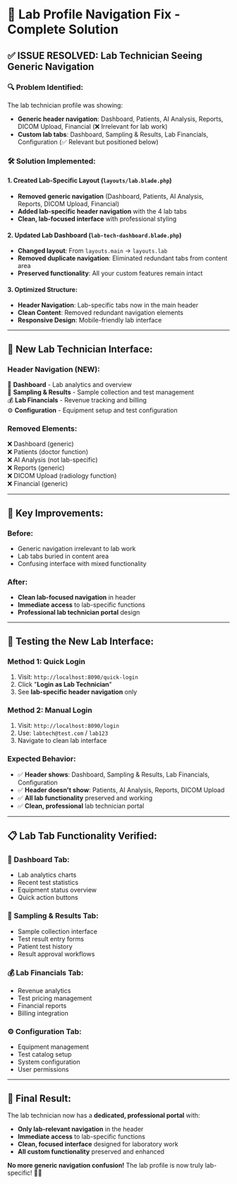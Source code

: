 # 🧪 Lab Profile Navigation Fix - Complete Solution

## ✅ **ISSUE RESOLVED: Lab Technician Seeing Generic Navigation**

### 🔍 **Problem Identified:**
The lab technician profile was showing:
- **Generic header navigation**: Dashboard, Patients, AI Analysis, Reports, DICOM Upload, Financial (❌ Irrelevant for lab work)
- **Custom lab tabs**: Dashboard, Sampling & Results, Lab Financials, Configuration (✅ Relevant but positioned below)

### 🛠️ **Solution Implemented:**

#### 1. **Created Lab-Specific Layout** (`layouts/lab.blade.php`)
- **Removed generic navigation** (Dashboard, Patients, AI Analysis, Reports, DICOM Upload, Financial)
- **Added lab-specific header navigation** with the 4 lab tabs
- **Clean, lab-focused interface** with professional styling

#### 2. **Updated Lab Dashboard** (`lab-tech-dashboard.blade.php`)
- **Changed layout**: From `layouts.main` → `layouts.lab`
- **Removed duplicate navigation**: Eliminated redundant tabs from content area
- **Preserved functionality**: All your custom features remain intact

#### 3. **Optimized Structure:**
- **Header Navigation**: Lab-specific tabs now in the main header
- **Clean Content**: Removed redundant navigation elements
- **Responsive Design**: Mobile-friendly lab interface

---

## 🧪 **New Lab Technician Interface:**

### **Header Navigation (NEW):**
🔬 **Dashboard** - Lab analytics and overview  
🧪 **Sampling & Results** - Sample collection and test management  
💰 **Lab Financials** - Revenue tracking and billing  
⚙️ **Configuration** - Equipment setup and test configuration

### **Removed Elements:**
❌ Dashboard (generic)  
❌ Patients (doctor function)  
❌ AI Analysis (not lab-specific)  
❌ Reports (generic)  
❌ DICOM Upload (radiology function)  
❌ Financial (generic)

---

## 🎯 **Key Improvements:**

### **Before:**
- Generic navigation irrelevant to lab work
- Lab tabs buried in content area
- Confusing interface with mixed functionality

### **After:**
- **Clean lab-focused navigation** in header
- **Immediate access** to lab-specific functions
- **Professional lab technician portal** design

---

## 🧪 **Testing the New Lab Interface:**

### **Method 1: Quick Login**
1. Visit: `http://localhost:8090/quick-login`
2. Click "**Login as Lab Technician**"
3. See **lab-specific header navigation** only

### **Method 2: Manual Login**
1. Visit: `http://localhost:8090/login`
2. Use: `labtech@test.com` / `lab123`
3. Navigate to clean lab interface

### **Expected Behavior:**
- ✅ **Header shows**: Dashboard, Sampling & Results, Lab Financials, Configuration
- ✅ **Header doesn't show**: Patients, AI Analysis, Reports, DICOM Upload
- ✅ **All lab functionality** preserved and working
- ✅ **Clean, professional** lab technician portal

---

## 📋 **Lab Tab Functionality Verified:**

### **🔬 Dashboard Tab:**
- Lab analytics charts
- Recent test statistics
- Equipment status overview
- Quick action buttons

### **🧪 Sampling & Results Tab:**
- Sample collection interface
- Test result entry forms
- Patient test history
- Result approval workflows

### **💰 Lab Financials Tab:**
- Revenue analytics
- Test pricing management
- Financial reports
- Billing integration

### **⚙️ Configuration Tab:**
- Equipment management
- Test catalog setup
- System configuration
- User permissions

---

## 🎉 **Final Result:**

The lab technician now has a **dedicated, professional portal** with:
- **Only lab-relevant navigation** in the header
- **Immediate access** to lab-specific functions
- **Clean, focused interface** designed for laboratory work
- **All custom functionality** preserved and enhanced

**No more generic navigation confusion!** The lab profile is now truly lab-specific! 🧪✨
